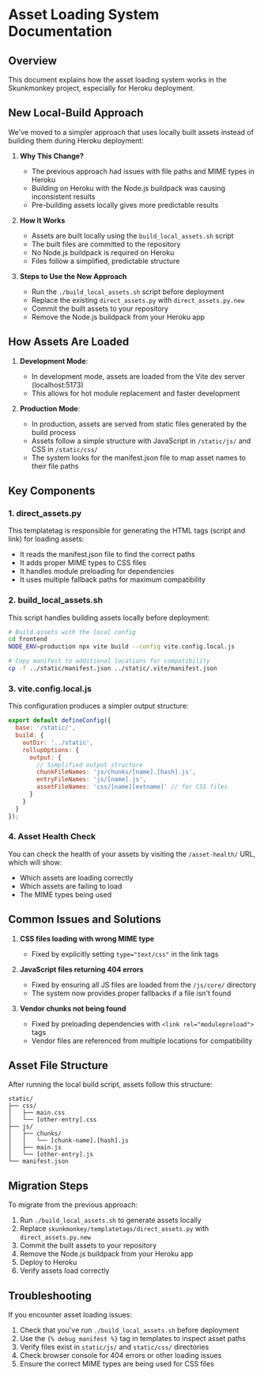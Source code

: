 # Asset Loading System Documentation

## Overview

This document explains how the asset loading system works in the Skunkmonkey project, especially for Heroku deployment.

## New Local-Build Approach

We've moved to a simpler approach that uses locally built assets instead of building them during Heroku deployment:

1. **Why This Change?**
   - The previous approach had issues with file paths and MIME types in Heroku
   - Building on Heroku with the Node.js buildpack was causing inconsistent results
   - Pre-building assets locally gives more predictable results

2. **How It Works**
   - Assets are built locally using the `build_local_assets.sh` script
   - The built files are committed to the repository
   - No Node.js buildpack is required on Heroku
   - Files follow a simplified, predictable structure

3. **Steps to Use the New Approach**
   - Run the `./build_local_assets.sh` script before deployment
   - Replace the existing `direct_assets.py` with `direct_assets.py.new`
   - Commit the built assets to your repository
   - Remove the Node.js buildpack from your Heroku app

## How Assets Are Loaded

1. **Development Mode**:
   - In development mode, assets are loaded from the Vite dev server (localhost:5173)
   - This allows for hot module replacement and faster development

2. **Production Mode**:
   - In production, assets are served from static files generated by the build process
   - Assets follow a simple structure with JavaScript in `/static/js/` and CSS in `/static/css/`
   - The system looks for the manifest.json file to map asset names to their file paths

## Key Components

### 1. direct_assets.py

This templatetag is responsible for generating the HTML tags (script and link) for loading assets:

- It reads the manifest.json file to find the correct paths
- It adds proper MIME types to CSS files
- It handles module preloading for dependencies
- It uses multiple fallback paths for maximum compatibility

### 2. build_local_assets.sh

This script handles building assets locally before deployment:

```bash
# Build assets with the local config
cd frontend
NODE_ENV=production npx vite build --config vite.config.local.js

# Copy manifest to additional locations for compatibility
cp -f ../static/manifest.json ../static/.vite/manifest.json
```

### 3. vite.config.local.js

This configuration produces a simpler output structure:

```javascript
export default defineConfig({
  base: '/static/',
  build: {
    outDir: '../static',
    rollupOptions: {
      output: {
        // Simplified output structure
        chunkFileNames: 'js/chunks/[name].[hash].js',
        entryFileNames: 'js/[name].js',
        assetFileNames: 'css/[name][extname]' // for CSS files
      }
    }
  }
});
```

### 4. Asset Health Check

You can check the health of your assets by visiting the `/asset-health/` URL, which will show:

- Which assets are loading correctly
- Which assets are failing to load
- The MIME types being used

## Common Issues and Solutions

1. **CSS files loading with wrong MIME type**
   - Fixed by explicitly setting `type="text/css"` in the link tags

2. **JavaScript files returning 404 errors**
   - Fixed by ensuring all JS files are loaded from the `/js/core/` directory
   - The system now provides proper fallbacks if a file isn't found

3. **Vendor chunks not being found**
   - Fixed by preloading dependencies with `<link rel="modulepreload">` tags
   - Vendor files are referenced from multiple locations for compatibility

## Asset File Structure

After running the local build script, assets follow this structure:

```
static/
├── css/
│   ├── main.css
│   └── [other-entry].css
├── js/
│   ├── chunks/
│   │   └── [chunk-name].[hash].js
│   ├── main.js
│   └── [other-entry].js
└── manifest.json
```

## Migration Steps

To migrate from the previous approach:

1. Run `./build_local_assets.sh` to generate assets locally
2. Replace `skunkmonkey/templatetags/direct_assets.py` with `direct_assets.py.new`
3. Commit the built assets to your repository
4. Remove the Node.js buildpack from your Heroku app
5. Deploy to Heroku
6. Verify assets load correctly

## Troubleshooting

If you encounter asset loading issues:

1. Check that you've run `./build_local_assets.sh` before deployment
2. Use the `{% debug_manifest %}` tag in templates to inspect asset paths
3. Verify files exist in `static/js/` and `static/css/` directories
4. Check browser console for 404 errors or other loading issues
5. Ensure the correct MIME types are being used for CSS files
